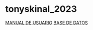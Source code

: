 # tonyskinal_2023
[MANUAL DE USUARIO](https://cetkinal-my.sharepoint.com/:f:/g/personal/arodriguez-2019620_kinal_edu_gt/EiXVLfmFwtlGnoajD2gKGCQBFaXsW-zEJUqQvfUYz6isKw?e=VSSGlU)
[BASE DE DATOS](https://github.com/arodriguez-20199620/tonyskinal_2023/blob/main/src/org/kaledrod/db/TonysKinal2019620.sql)
